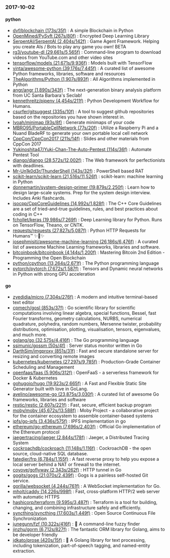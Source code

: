 ### 2017-10-02

#### python
* [dvf/blockchain (173s/35f)](https://github.com/dvf/blockchain) : A simple Blockchain in Python
* [OpenMined/PySyft (267s/80f)](https://github.com/OpenMined/PySyft) : Encrypted Deep Learning Library
* [SerpentAI/SerpentAI (2,404s/142f)](https://github.com/SerpentAI/SerpentAI) : Game Agent Framework. Helping you create AIs / Bots to play any game you own! BETA
* [rg3/youtube-dl (29,661s/5,565f)](https://github.com/rg3/youtube-dl) : Command-line program to download videos from YouTube.com and other video sites
* [tensorflow/models (21,671s/9,936f)](https://github.com/tensorflow/models) : Models built with TensorFlow
* [vinta/awesome-python (39,176s/7,445f)](https://github.com/vinta/awesome-python) : A curated list of awesome Python frameworks, libraries, software and resources
* [TheAlgorithms/Python (1,907s/893f)](https://github.com/TheAlgorithms/Python) : All Algorithms implemented in Python
* [angr/angr (1,890s/343f)](https://github.com/angr/angr) : The next-generation binary analysis platform from UC Santa Barbara's Seclab!
* [kennethreitz/pipenv (4,454s/211f)](https://github.com/kennethreitz/pipenv) : Python Development Workflow for Humans.
* [csurfer/gitsuggest (335s/10f)](https://github.com/csurfer/gitsuggest) : A tool to suggest github repositories based on the repositories you have shown interest in.
* [Ivoah/minimap (93s/8f)](https://github.com/Ivoah/minimap) : Generate minimaps of your code
* [MBRO95/PortableCellNetwork (77s/20f)](https://github.com/MBRO95/PortableCellNetwork) : Utilize a Raspberry Pi and a Nuand BladeRF to generate your own portable local cell network
* [CppCon/CppCon2017 (211s/14f)](https://github.com/CppCon/CppCon2017) : Slides and other materials from CppCon 2017
* [Yukinoshita47/Yuki-Chan-The-Auto-Pentest (114s/36f)](https://github.com/Yukinoshita47/Yuki-Chan-The-Auto-Pentest) : Automate Pentest Tool
* [django/django (28,572s/12,002f)](https://github.com/django/django) : The Web framework for perfectionists with deadlines.
* [Mr-Un1k0d3r/ThunderShell (143s/32f)](https://github.com/Mr-Un1k0d3r/ThunderShell) : PowerShell based RAT
* [scikit-learn/scikit-learn (21,516s/11,526f)](https://github.com/scikit-learn/scikit-learn) : scikit-learn: machine learning in Python
* [donnemartin/system-design-primer (19,879s/2,250f)](https://github.com/donnemartin/system-design-primer) : Learn how to design large-scale systems. Prep for the system design interview. Includes Anki flashcards.
* [isocpp/CppCoreGuidelines (14,992s/1,828f)](https://github.com/isocpp/CppCoreGuidelines) : The C++ Core Guidelines are a set of tried-and-true guidelines, rules, and best practices about coding in C++
* [fchollet/keras (19,986s/7,269f)](https://github.com/fchollet/keras) : Deep Learning library for Python. Runs on TensorFlow, Theano, or CNTK.
* [requests/requests (27,827s/5,087f)](https://github.com/requests/requests) : Python HTTP Requests for Humans™ ✨🍰✨
* [josephmisiti/awesome-machine-learning (26,186s/6,476f)](https://github.com/josephmisiti/awesome-machine-learning) : A curated list of awesome Machine Learning frameworks, libraries and software.
* [bitcoinbook/bitcoinbook (4,144s/1,200f)](https://github.com/bitcoinbook/bitcoinbook) : Mastering Bitcoin 2nd Edition - Programming the Open Blockchain
* [python/cpython (13,264s/2,671f)](https://github.com/python/cpython) : The Python programming language
* [pytorch/pytorch (7,672s/1,587f)](https://github.com/pytorch/pytorch) : Tensors and Dynamic neural networks in Python with strong GPU acceleration

#### go
* [zyedidia/micro (7,304s/276f)](https://github.com/zyedidia/micro) : A modern and intuitive terminal-based text editor
* [cpmech/gosl (853s/37f)](https://github.com/cpmech/gosl) : Go scientific library for scientific computations involving linear algebra, special functions, Bessel, fast Fourier transforms, geometry calculations, NURBS, numerical quadrature, polyhedra, random numbers, Mersenne twister, probability distributions, optimisation, plotting, visualisation, tensors, eigenvalues, and much more.
* [golang/go (32,575s/4,416f)](https://github.com/golang/go) : The Go programming language
* [ssimunic/gossm (50s/4f)](https://github.com/ssimunic/gossm) : Server status monitor written in Go
* [DarthSim/imgproxy (851s/31f)](https://github.com/DarthSim/imgproxy) : Fast and secure standalone server for resizing and converting remote images
* [kubernetes/kubernetes (27,297s/9,785f)](https://github.com/kubernetes/kubernetes) : Production-Grade Container Scheduling and Management
* [openfaas/faas (5,906s/312f)](https://github.com/openfaas/faas) : OpenFaaS - a serverless framework for Docker & Kubernetes
* [gohugoio/hugo (19,923s/2,665f)](https://github.com/gohugoio/hugo) : A Fast and Flexible Static Site Generator built with love in GoLang.
* [avelino/awesome-go (23,875s/3,030f)](https://github.com/avelino/awesome-go) : A curated list of awesome Go frameworks, libraries and software
* [restic/restic (2,607s/221f)](https://github.com/restic/restic) : Fast, secure, efficient backup program
* [moby/moby (45,672s/13,588f)](https://github.com/moby/moby) : Moby Project - a collaborative project for the container ecosystem to assemble container-based systems
* [ipfs/go-ipfs (3,436s/575f)](https://github.com/ipfs/go-ipfs) : IPFS implementation in go
* [ethereum/go-ethereum (7,696s/2,403f)](https://github.com/ethereum/go-ethereum) : Official Go implementation of the Ethereum protocol
* [jaegertracing/jaeger (2,844s/178f)](https://github.com/jaegertracing/jaeger) : Jaeger, a Distributed Tracing System
* [cockroachdb/cockroach (11,148s/1,116f)](https://github.com/cockroachdb/cockroach) : CockroachDB - the open source, cloud-native SQL database.
* [fatedier/frp (6,784s/1,155f)](https://github.com/fatedier/frp) : A fast reverse proxy to help you expose a local server behind a NAT or firewall to the internet.
* [coyove/goflyway (2,343s/262f)](https://github.com/coyove/goflyway) : HTTP tunnel in Go
* [gogits/gogs (21,070s/2,439f)](https://github.com/gogits/gogs) : Gogs is a painless self-hosted Git service.
* [gorilla/websocket (4,244s/761f)](https://github.com/gorilla/websocket) : A WebSocket implementation for Go.
* [mholt/caddy (14,226s/998f)](https://github.com/mholt/caddy) : Fast, cross-platform HTTP/2 web server with automatic HTTPS
* [hashicorp/terraform (9,595s/3,487f)](https://github.com/hashicorp/terraform) : Terraform is a tool for building, changing, and combining infrastructure safely and efficiently.
* [syncthing/syncthing (17,603s/1,449f)](https://github.com/syncthing/syncthing) : Open Source Continuous File Synchronization
* [junegunn/fzf (10,322s/416f)](https://github.com/junegunn/fzf) : 🌸 A command-line fuzzy finder
* [jinzhu/gorm (6,712s/827f)](https://github.com/jinzhu/gorm) : The fantastic ORM library for Golang, aims to be developer friendly
* [jdkato/prose (420s/15f)](https://github.com/jdkato/prose) : 📖 A Golang library for text processing, including tokenization, part-of-speech tagging, and named-entity extraction.
